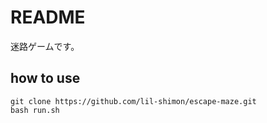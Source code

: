 # README

迷路ゲームです。

## how to use
```
git clone https://github.com/lil-shimon/escape-maze.git
bash run.sh
```